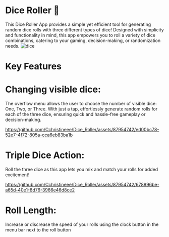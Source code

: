 # Dice Roller 🎲

This Dice Roller App provides a simple yet efficient tool for generating random dice rolls with three different types of dice! 
Designed with simplicity and functionality in mind, this app empowers you to roll a variety of dice combinations, catering to your gaming, decision-making, or randomization needs.
![dice](https://github.com/Cchristineee/Dice_Roller/assets/87954742/cb05a7e3-4e57-4d62-90b2-3c5cf932617f)

# Key Features 

# Changing visible dice: 
The overflow menu allows the user to choose the number of visible dice: One, Two, or Three. 
With just a tap, effortlessly generate random rolls for each of the three dice, ensuring quick and hassle-free gameplay or decision-making.

https://github.com/Cchristineee/Dice_Roller/assets/87954742/ed00bc78-52e7-4f72-805a-cca6eb83ba1b


# Triple Dice Action: 
Roll the three dice as this app lets you mix and match your rolls for added excitement! 

https://github.com/Cchristineee/Dice_Roller/assets/87954742/678896be-a65d-40e1-8d76-3966e46d8ce2

# Roll Length: 
Increase or discrease the speed of your rolls using the clock button in the menu bar next to the roll button 

